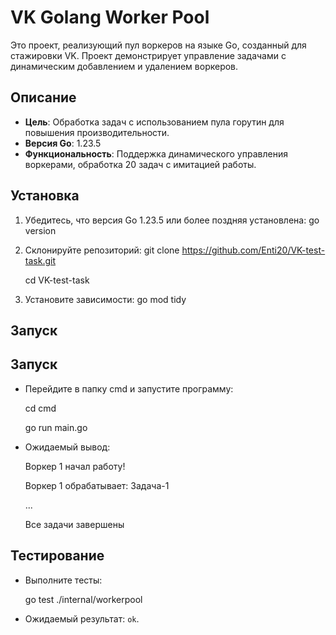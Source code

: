 # VK Golang Worker Pool

Это проект, реализующий пул воркеров на языке Go, созданный для стажировки VK. Проект демонстрирует управление задачами с динамическим добавлением и удалением воркеров.

## Описание
- **Цель**: Обработка задач с использованием пула горутин для повышения производительности.
- **Версия Go**: 1.23.5
- **Функциональность**: Поддержка динамического управления воркерами, обработка 20 задач с имитацией работы.

## Установка
1. Убедитесь, что версия Go 1.23.5 или более поздняя  установлена:
   go version
2. Склонируйте репозиторий:
   git clone https://github.com/Enti20/VK-test-task.git
   
    cd VK-test-task
3. Установите зависимости:
   go mod tidy



## Запуск

## Запуск
- Перейдите в папку cmd и запустите программу:

    cd cmd

    go run main.go

- Ожидаемый вывод:

  Воркер 1 начал работу!

  Воркер 1 обрабатывает: Задача-1

  ...

  Все задачи завершены


## Тестирование
- Выполните тесты:

  go test ./internal/workerpool
- Ожидаемый результат: `ok`.